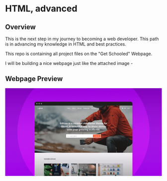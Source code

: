# HTML, advanced

## Overview

This is the next step in my journey to becoming a web developer. This path is in advancing my knowledge in HTML and best practices.

This repo is containing all project files on the "Get Schooled" Webpage.

I will be building a nice webpage just like the attached image - 

## Webpage Preview

![web image](<../webpage screenshot.png>)

